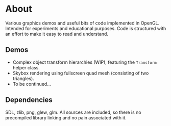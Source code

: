 # About
Various graphics demos and useful bits of code implemented in OpenGL. Intended for experiments and educational purposes.
Code is structured with an effort to make it easy to read and understand.

## Demos
* Complex object transform hierarchies (WIP), featuring the `Transform` helper class.
* Skybox rendering using fullscreen quad mesh (consisting of two triangles).
* To be continued...

## Dependencies
SDL, zlib, png, glew, glm. All sources are included, so there is no precompiled library linking and no pain
associated with it.
